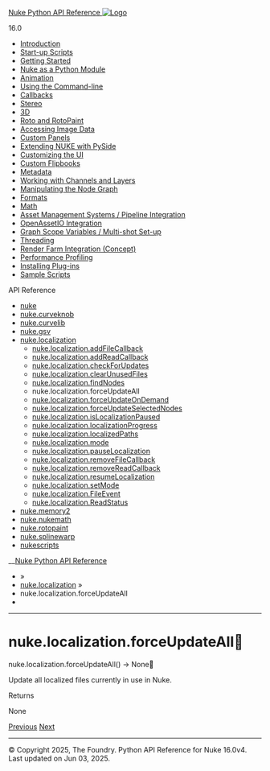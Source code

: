[ Nuke Python API Reference ![Logo](../_static/NukeApp128.png) ](../index.html)

16.0 

  * [Introduction](../intro.html)
  * [Start-up Scripts](../startup.html)
  * [Getting Started](../basics.html)
  * [Nuke as a Python Module](../nuke_as_python_module.html)
  * [Animation](../animation.html)
  * [Using the Command-line](../command_line.html)
  * [Callbacks](../callbacks.html)
  * [Stereo](../stereo.html)
  * [3D](../3D.html)
  * [Roto and RotoPaint](../rotopaint.html)
  * [Accessing Image Data](../image_data.html)
  * [Custom Panels](../custom_panels.html)
  * [Extending NUKE with PySide](../custom_panels.html#extending-nuke-with-pyside)
  * [Customizing the UI](../custom_ui.html)
  * [Custom Flipbooks](../flipbook.html)
  * [Metadata](../metadata.html)
  * [Working with Channels and Layers](../channels.html)
  * [Manipulating the Node Graph](../dag.html)
  * [Formats](../formats.html)
  * [Math](../math.html)
  * [Asset Management Systems / Pipeline Integration](../asset.html)
  * [OpenAssetIO Integration](../openassetio.html)
  * [Graph Scope Variables / Multi-shot Set-up](../gsv.html)
  * [Threading](../threading.html)
  * [Render Farm Integration (Concept)](../render_farm.html)
  * [Performance Profiling](../performance.html)
  * [Installing Plug-ins](../installing_plugins.html)
  * [Sample Scripts](../samples.html)



API Reference

  * [nuke](nuke.html)
  * [nuke.curveknob](nuke.curveknob.html)
  * [nuke.curvelib](nuke.curvelib.html)
  * [nuke.gsv](nuke.gsv.html)
  * [nuke.localization](nuke.localization.html)
    * [nuke.localization.addFileCallback](nuke.localization.addFileCallback.html)
    * [nuke.localization.addReadCallback](nuke.localization.addReadCallback.html)
    * [nuke.localization.checkForUpdates](nuke.localization.checkForUpdates.html)
    * [nuke.localization.clearUnusedFiles](nuke.localization.clearUnusedFiles.html)
    * [nuke.localization.findNodes](nuke.localization.findNodes.html)
    * nuke.localization.forceUpdateAll
    * [nuke.localization.forceUpdateOnDemand](nuke.localization.forceUpdateOnDemand.html)
    * [nuke.localization.forceUpdateSelectedNodes](nuke.localization.forceUpdateSelectedNodes.html)
    * [nuke.localization.isLocalizationPaused](nuke.localization.isLocalizationPaused.html)
    * [nuke.localization.localizationProgress](nuke.localization.localizationProgress.html)
    * [nuke.localization.localizedPaths](nuke.localization.localizedPaths.html)
    * [nuke.localization.mode](nuke.localization.mode.html)
    * [nuke.localization.pauseLocalization](nuke.localization.pauseLocalization.html)
    * [nuke.localization.removeFileCallback](nuke.localization.removeFileCallback.html)
    * [nuke.localization.removeReadCallback](nuke.localization.removeReadCallback.html)
    * [nuke.localization.resumeLocalization](nuke.localization.resumeLocalization.html)
    * [nuke.localization.setMode](nuke.localization.setMode.html)
    * [nuke.localization.FileEvent](nuke.localization.FileEvent.html)
    * [nuke.localization.ReadStatus](nuke.localization.ReadStatus.html)
  * [nuke.memory2](nuke.memory2.html)
  * [nuke.nukemath](nuke.nukemath.html)
  * [nuke.rotopaint](nuke.rotopaint.html)
  * [nuke.splinewarp](nuke.splinewarp.html)
  * [nukescripts](nukescripts.html)



__[Nuke Python API Reference](../index.html)

  * [](../index.html) »
  * [nuke.localization](nuke.localization.html) »
  * nuke.localization.forceUpdateAll
  * 


* * *

# nuke.localization.forceUpdateAll

nuke.localization.forceUpdateAll() → None
    

Update all localized files currently in use in Nuke.

Returns
    

None

[ Previous](nuke.localization.findNodes.html "nuke.localization.findNodes") [Next ](nuke.localization.forceUpdateOnDemand.html "nuke.localization.forceUpdateOnDemand")

* * *

© Copyright 2025, The Foundry. Python API Reference for Nuke 16.0v4. Last updated on Jun 03, 2025. 
